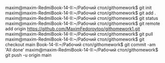 maxim@maxim-RedmiBook-14-II:~/Рабочий стол/githomework$ git init
maxim@maxim-RedmiBook-14-II:~/Рабочий стол/githomework$ git add .
maxim@maxim-RedmiBook-14-II:~/Рабочий стол/githomework$ git status 
maxim@maxim-RedmiBook-14-II:~/Рабочий стол/githomework$ git remote add origin https://github.com/MaximFedorovtoo/githomework1.git
maxim@maxim-RedmiBook-14-II:~/Рабочий стол/githomework$ git pull
maxim@maxim-RedmiBook-14-II:~/Рабочий стол/githomework$ git checkout main
Book-14-II:~/Рабочий стол/githomework$ git commit -am 'All done'
maxim@maxim-RedmiBook-14-II:~/Рабочий стол/githomework$ git push -u origin main
